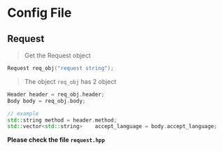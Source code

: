 # Config File
## Request
> Get the Request object
```cpp
Request req_obj("request string");
```
> The object ```req_obj``` has 2 object
```cpp
Header header = req_obj.header;
Body body = req_obj.body;
```
```cpp
// example
std::string method = header.method;
std::vector<std::string>	accept_language = body.accept_language;
```
**Please check the file ```request.hpp```**